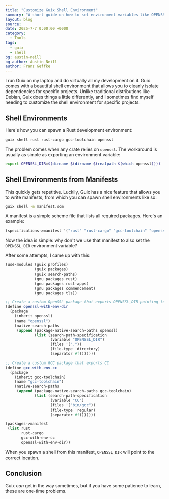 ```yaml
---
title: "Customize Guix Shell Environment"
summary: "A short guide on how to set environment variables like OPENSSL_DIR within a Guix shell manifest for project-specific development environments."
layout: blog
source:
date: 2025-7-7 0:00:00 +0000
category:
  - Tools
tags:
  - guix
  - shell
bg: austin-neill
bg-author: Austin Neill
author: Franz Geffke
---
```


I run Guix on my laptop and do virtually all my development on it. Guix comes with a beautiful shell environment that allows you to cleanly isolate dependencies for specific projects. Unlike traditional distributions like Debian, Guix does things a little differently, and I sometimes find myself needing to customize the shell environment for specific projects.

## Shell Environments

Here's how you can spawn a Rust development environment:

```bash
guix shell rust rust-cargo gcc-toolchain openssl
```

The problem comes when any crate relies on `openssl`. The workaround is usually as simple as exporting an environment variable:

```bash
export OPENSSL_DIR=$(dirname $(dirname $(realpath $(which openssl))))
```

## Shell Environments from Manifests

This quickly gets repetitive. Luckily, Guix has a nice feature that allows you to write manifests, from which you can spawn shell environments like so:

```bash
guix shell -m manifest.scm
```

A manifest is a simple scheme file that lists all required packages. Here's an example:

```scheme
(specifications->manifest '("rust" "rust-cargo" "gcc-toolchain" "openssl"))
```

Now the idea is simple: why don't we use that manifest to also set the `OPENSSL_DIR` environment variable?

After some attempts, I came up with this:

```scheme
(use-modules (guix profiles)
             (guix packages)
             (guix search-paths)
             (gnu packages rust)
             (gnu packages rust-apps)
             (gnu packages commencement)
             (gnu packages tls))

;; Create a custom OpenSSL package that exports OPENSSL_DIR pointing to itself
(define openssl-with-env-dir
  (package
    (inherit openssl)
    (name "openssl")
    (native-search-paths
     (append (package-native-search-paths openssl)
             (list (search-path-specification
                    (variable "OPENSSL_DIR")
                    (files '("."))
                    (file-type 'directory)
                    (separator #f)))))))

;; Create a custom GCC package that exports CC
(define gcc-with-env-cc
  (package
    (inherit gcc-toolchain)
    (name "gcc-toolchain")
    (native-search-paths
     (append (package-native-search-paths gcc-toolchain)
             (list (search-path-specification
                    (variable "CC")
                    (files '("bin/gcc"))
                    (file-type 'regular)
                    (separator #f)))))))

(packages->manifest
 (list rust
       rust-cargo
       gcc-with-env-cc
       openssl-with-env-dir))
```

When you spawn a shell from this manifest, `OPENSSL_DIR` will point to the correct location.

## Conclusion

Guix _can_ get in the way sometimes, but if you have some patience to learn, these are one-time problems.